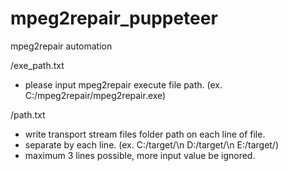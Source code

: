 # mpeg2repair_puppeteer

mpeg2repair automation

/exe_path.txt
 * please input mpeg2repair execute file path. (ex. C:/mpeg2repair/mpeg2repair.exe)

/path.txt
* write transport stream files folder path on each line of file.
* separate by each line. 
  (ex.
  C:/target/\n
  D:/target/\n
  E:/target/)
* maximum 3 lines possible, more input value be ignored.
